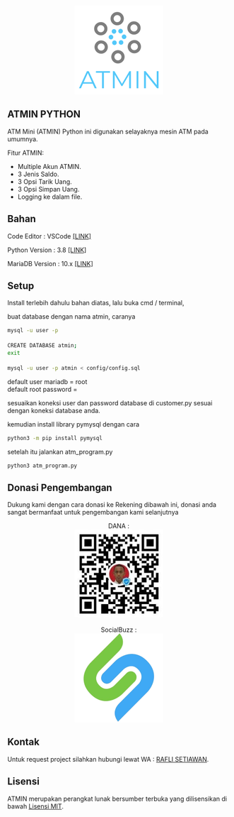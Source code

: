 <p align="center"><img src="assets/img/logo.png" width="200"></p>


## ATMIN PYTHON

ATM Mini (ATMIN) Python ini digunakan selayaknya mesin ATM pada umumnya.

Fitur ATMIN:

- Multiple Akun ATMIN.
- 3 Jenis Saldo.
- 3 Opsi Tarik Uang.
- 3 Opsi Simpan Uang.
- Logging ke dalam file.

## Bahan

Code Editor : VSCode [[LINK]](https://code.visualstudio.com/download)

Python Version : 3.8 [[LINK]](https://www.python.org/downloads/release/python-386/)

MariaDB Version : 10.x [[LINK]](https://mariadb.com/downloads/)

## Setup

Install terlebih dahulu bahan diatas, lalu buka cmd / terminal, 

buat database dengan nama atmin, caranya

```bash
mysql -u user -p

CREATE DATABASE atmin;
exit

mysql -u user -p atmin < config/config.sql
```

default user mariadb = root</br>default root password =

sesuaikan koneksi user dan password database di customer.py sesuai dengan koneksi database anda.

kemudian install library pymysql dengan cara

```bash
python3 -m pip install pymysql
```

setelah itu jalankan atm_program.py

```bash
python3 atm_program.py
```

## Donasi Pengembangan

Dukung kami dengan cara donasi ke Rekening dibawah ini, donasi anda sangat bermanfaat untuk pengembangan kami selanjutnya
<p align="center">
DANA :</br>
    <img src="assets/img/dana.png" width="200"></img></br>
</br>
SocialBuzz :</br>
   <a href="https://sociabuzz.com/shinau21/donate" target="_blank"><img src="assets/img/socialbuzz.png" width="200"></img></a>

## Kontak
Untuk request project silahkan hubungi lewat WA : [RAFLI SETIAWAN](https://wa.me/6285702429294).

## Lisensi

ATMIN merupakan perangkat lunak bersumber terbuka yang dilisensikan di bawah [Lisensi MIT](https://opensource.org/licenses/MIT).